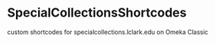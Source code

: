 # SpecialCollectionsShortcodes
custom shortcodes for specialcollections.lclark.edu on Omeka Classic
